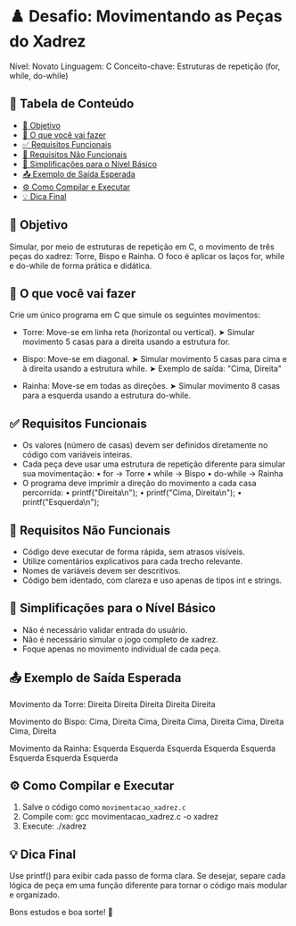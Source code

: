 ♟️ Desafio: Movimentando as Peças do Xadrez
===========================================

Nível: Novato
Linguagem: C
Conceito-chave: Estruturas de repetição (for, while, do-while)

📑 Tabela de Conteúdo
----------------------
- [🎯 Objetivo](#🎯-objetivo)
- [📌 O que você vai fazer](#📌-o-que-você-vai-fazer)
- [✅ Requisitos Funcionais](#✅-requisitos-funcionais)
- [🚫 Requisitos Não Funcionais](#🚫-requisitos-não-funcionais)
- [🎯 Simplificações para o Nível Básico](#🎯-simplificações-para-o-nível-básico)
- [📤 Exemplo de Saída Esperada](#📤-exemplo-de-saída-esperada)
- [⚙️ Como Compilar e Executar](#⚙️-como-compilar-e-executar)
- [💡 Dica Final](#💡-dica-final)

🎯 Objetivo
-----------
Simular, por meio de estruturas de repetição em C, o movimento de três peças do xadrez: Torre, Bispo e Rainha.
O foco é aplicar os laços for, while e do-while de forma prática e didática.

📌 O que você vai fazer
------------------------
Crie um único programa em C que simule os seguintes movimentos:

- Torre:
  Move-se em linha reta (horizontal ou vertical).
  ➤ Simular movimento 5 casas para a direita usando a estrutura for.

- Bispo:
  Move-se em diagonal.
  ➤ Simular movimento 5 casas para cima e à direita usando a estrutura while.
  ➤ Exemplo de saída: "Cima, Direita"

- Rainha:
  Move-se em todas as direções.
  ➤ Simular movimento 8 casas para a esquerda usando a estrutura do-while.

✅ Requisitos Funcionais
-------------------------
- Os valores (número de casas) devem ser definidos diretamente no código com variáveis inteiras.
- Cada peça deve usar uma estrutura de repetição diferente para simular sua movimentação:
    • for → Torre
    • while → Bispo
    • do-while → Rainha
- O programa deve imprimir a direção do movimento a cada casa percorrida:
    • printf("Direita\n");
    • printf("Cima, Direita\n");
    • printf("Esquerda\n");

🚫 Requisitos Não Funcionais
-----------------------------
- Código deve executar de forma rápida, sem atrasos visíveis.
- Utilize comentários explicativos para cada trecho relevante.
- Nomes de variáveis devem ser descritivos.
- Código bem identado, com clareza e uso apenas de tipos int e strings.

🎯 Simplificações para o Nível Básico
-------------------------------------
- Não é necessário validar entrada do usuário.
- Não é necessário simular o jogo completo de xadrez.
- Foque apenas no movimento individual de cada peça.

📤 Exemplo de Saída Esperada
-----------------------------
Movimento da Torre:
Direita
Direita
Direita
Direita
Direita

Movimento do Bispo:
Cima, Direita
Cima, Direita
Cima, Direita
Cima, Direita
Cima, Direita

Movimento da Rainha:
Esquerda
Esquerda
Esquerda
Esquerda
Esquerda
Esquerda
Esquerda
Esquerda

⚙️ Como Compilar e Executar
----------------------------
1. Salve o código como `movimentacao_xadrez.c`
2. Compile com:
   gcc movimentacao_xadrez.c -o xadrez
3. Execute:
   ./xadrez

💡 Dica Final
-------------
Use printf() para exibir cada passo de forma clara. Se desejar, separe cada lógica de peça em uma função diferente para tornar o código mais modular e organizado.

Bons estudos e boa sorte! 🚀